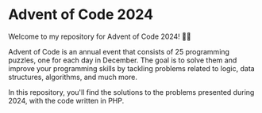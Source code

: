 # Advent of Code 2024

Welcome to my repository for Advent of Code 2024! 🎄✨

Advent of Code is an annual event that consists of 25 programming puzzles, one for each day in December. The goal is to solve them and improve your programming skills by tackling problems related to logic, data structures, algorithms, and much more.

In this repository, you'll find the solutions to the problems presented during 2024, with the code written in PHP.